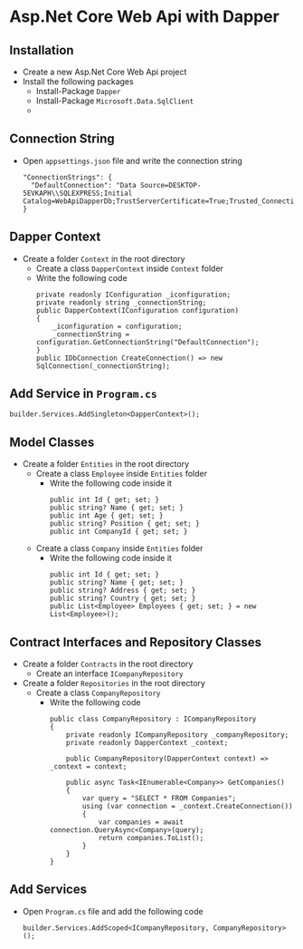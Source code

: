 # Asp.Net Core Web Api with Dapper

## Installation
- Create a new Asp.Net Core Web Api project
- Install the following packages
  - Install-Package `Dapper`
  - Install-Package `Microsoft.Data.SqlClient`
  - 
## Connection String
- Open `appsettings.json` file and write the connection string
  ```
  "ConnectionStrings": {
    "DefaultConnection": "Data Source=DESKTOP-5EVKAPH\\SQLEXPRESS;Initial Catalog=WebApiDapperDb;TrustServerCertificate=True;Trusted_Connection=True;"
  }
  ```
  
## Dapper Context
- Create a folder `Context` in the root directory
  - Create a class `DapperContext` inside `Context` folder
  - Write the following code
    ```
    private readonly IConfiguration _iconfiguration;
    private readonly string _connectionString;
    public DapperContext(IConfiguration configuration)
    {
        _iconfiguration = configuration;
        _connectionString = configuration.GetConnectionString("DefaultConnection");
    }
    public IDbConnection CreateConnection() => new SqlConnection(_connectionString);
    ```

## Add Service in `Program.cs`
  ```
  builder.Services.AddSingleton<DapperContext>();
  ```

## Model Classes
- Create a folder `Entities` in the root directory
  - Create a class `Employee` inside `Entities` folder
    - Write the following code inside it
      ```
      public int Id { get; set; }
      public string? Name { get; set; }
      public int Age { get; set; }
      public string? Position { get; set; }
      public int CompanyId { get; set; }
      ```
  - Create a class `Company` inside `Entities` folder
    - Write the following code inside it
      ```
      public int Id { get; set; }
      public string? Name { get; set; }
      public string? Address { get; set; }
      public string? Country { get; set; }
      public List<Employee> Employees { get; set; } = new List<Employee>();
      ```
## Contract Interfaces and Repository Classes
- Create a folder `Contracts` in the root directory
  - Create an interface `ICompanyRepository`
- Create a folder `Repositories` in the root directory
  - Create a class `CompanyRepository`
    - Write the following code
      ```
      public class CompanyRepository : ICompanyRepository
      {
          private readonly ICompanyRepository _companyRepository;
          private readonly DapperContext _context;
      
          public CompanyRepository(DapperContext context) => _context = context;
      
          public async Task<IEnumerable<Company>> GetCompanies()
          {
              var query = "SELECT * FROM Companies";
              using (var connection = _context.CreateConnection())
              {
                  var companies = await connection.QueryAsync<Company>(query);
                  return companies.ToList();
              }
          }
      }
      ```
## Add Services
- Open `Program.cs` file and add the following code
  ```
  builder.Services.AddScoped<ICompanyRepository, CompanyRepository>();
  ```

